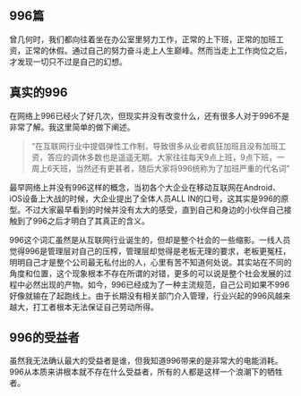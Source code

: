 996篇
---

曾几何时，我们都向往着坐在办公室里努力工作，正常的上下班，正常的加班工资，正常的休假。通过自己的努力奋斗走上人生巅峰。然而当走上工作岗位之后，才发现一切只不过是自己的幻想。

真实的996
---

在网络上996已经火了好几次，但现实并没有改变什么，还有很多人对于996不是非常了解。我这里简单的做下阐述。
>“在互联网行业中提倡弹性工作制，导致很多从业者疯狂加班且没有加班工资，答应的调休多数也是遥遥无期。大家往往每天9点上班，9点下班，一周上6天班，当然还有更甚者，随后大家将996统称为了加班严重的代名词”

最早网络上并没有996这样的概念，当初各个大企业在移动互联网在Android、iOS设备上大战的时候，大企业提出了全体人员ALL IN的口号，这其实是996的原型。不过大家最早看到的时候并没有太大的感受，直到自己和身边的小伙伴自己接触到了996之后才明白了其真正的含义。

996这个词汇虽然是从互联网行业诞生的，但却是整个社会的一些缩影。一线人员觉得996是管理层对自己的压榨，管理层却觉得是老板无理的要求，老板更冤枉，明明自己才是整个公司最无私付出的人，心里有苦不知道何处说。其实站在不同的角度和位置，这个现象根本不存在所谓的对错，更多的可以说是整个社会发展的过程中必然出现的产物。如今，996已经成为了一种主流规范，自己公司如果不996好像就输在了起跑线上。由于长期没有相关部门介入管理，行业兴起的996风越来越大，打工者根本无法保证自己劳动所得。


996的受益者
---
虽然我无法确认最大的受益者是谁，但我知道996带来的是非常大的电能消耗。996从本质来讲根本就不存在什么受益者，所有的人都是这样一个浪潮下的牺牲者。

